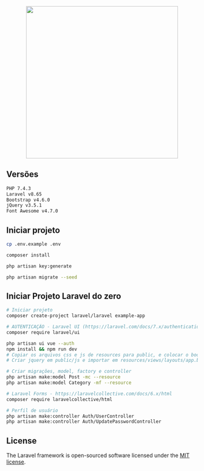 <p align="center"><a href="https://laravel.com" target="_blank"><img src="https://raw.githubusercontent.com/laravel/art/master/logo-lockup/5%20SVG/2%20CMYK/1%20Full%20Color/laravel-logolockup-cmyk-red.svg" width="400"></a></p>

## Versões

```bash
PHP 7.4.3
Laravel v8.65
Bootstrap v4.6.0
jQuery v3.5.1
Font Awesome v4.7.0
```

## Iniciar projeto

```bash
cp .env.example .env

composer install

php artisan key:generate

php artisan migrate --seed
```

## Iniciar Projeto Laravel do zero

```bash
# Iniciar projeto
composer create-project laravel/laravel example-app
```

```bash
# AUTENTICAÇÃO - Laravel UI (https://laravel.com/docs/7.x/authentication)
composer require laravel/ui

php artisan ui vue --auth
npm install && npm run dev
# Copiar os arquivos css e js de resources para public, e colocar o bootstrap 4.6.0 dentro deles
# Criar jquery em public/js e importar em resources/views/layouts/app.blade.php
```

```bash
# Criar migrações, model, factory e controller
php artisan make:model Post -mc --resource
php artisan make:model Category -mf --resource
```

```bash
# Laravel Forms - https://laravelcollective.com/docs/6.x/html
composer require laravelcollective/html
```

```bash
# Perfil de usuário
php artisan make:controller Auth/UserController
php artisan make:controller Auth/UpdatePasswordController
```

## License

The Laravel framework is open-sourced software licensed under the [MIT license](https://opensource.org/licenses/MIT).
